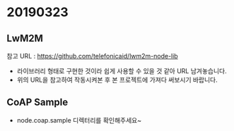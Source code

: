 # 20190323 

## LwM2M 

참고 URL : https://github.com/telefonicaid/lwm2m-node-lib

* 라이브러리 형태로 구현한 것이라 쉽게 사용할 수 있을 것 같아 URL 남겨놓습니다.
* 위의 URL을 참고하여 작동시켜본 후 본 프로젝트에 가져다 써보시기 바랍니다.

## CoAP Sample

* node.coap.sample 디렉터리를 확인해주세요~

